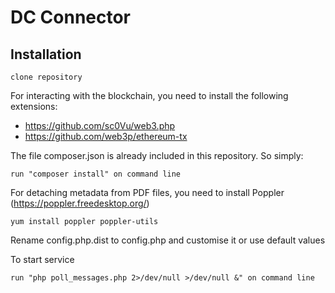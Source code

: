 # DC Connector #

## Installation ##

`clone repository`

For interacting with the blockchain, you need to install the following extensions:
  * https://github.com/sc0Vu/web3.php
  * https://github.com/web3p/ethereum-tx
  
The file composer.json is already included in this repository. So simply:

`run "composer install" on command line`

For detaching metadata from PDF files, you need to install Poppler (https://poppler.freedesktop.org/)

`yum install poppler poppler-utils`

Rename config.php.dist to config.php and customise it or use default values

To start service

`run "php poll_messages.php 2>/dev/null >/dev/null &" on command line`